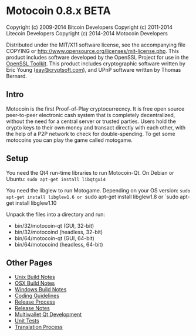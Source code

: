 Motocoin 0.8.x BETA
====================

Copyright (c) 2009-2014 Bitcoin Developers
Copyright (c) 2011-2014 Litecoin Developers
Copyright (c) 2014-2014 Motocoin Developers

Distributed under the MIT/X11 software license, see the accompanying
file COPYING or http://www.opensource.org/licenses/mit-license.php.
This product includes software developed by the OpenSSL Project for use in the [OpenSSL Toolkit](http://www.openssl.org/). This product includes
cryptographic software written by Eric Young ([eay@cryptsoft.com](mailto:eay@cryptsoft.com)), and UPnP software written by Thomas Bernard.


Intro
---------------------
Motocoin is the first Proof-of-Play cryptocurrecncy. It is free open source
peer-to-peer electronic cash system that is completely decentralized, without
the need for a central server or trusted parties.  Users hold the crypto keys
to their own money and transact directly with each other, with the help of a
P2P network to check for double-spending. To get some motocoins you can play
the game called motogame.


Setup
---------------------
You need the Qt4 run-time libraries to run Motocoin-Qt. On Debian or Ubuntu:
	`sudo apt-get install libqtgui4`

You need the libglew to run Motogame. Depending on your OS version:
	`sudo apt-get install libglew1.6
or
	`sudo apt-get install libglew1.8
or
	`sudo apt-get install libglew1.10

Unpack the files into a directory and run:

- bin/32/motocoin-qt (GUI, 32-bit)
- bin/32/motocoind (headless, 32-bit)
- bin/64/motocoin-qt (GUI, 64-bit)
- bin/64/motocoind (headless, 64-bit)

Other Pages
---------------------
- [Unix Build Notes](build-unix.md)
- [OSX Build Notes](build-osx.md)
- [Windows Build Notes](build-msw.md)
- [Coding Guidelines](coding.md)
- [Release Process](release-process.md)
- [Release Notes](release-notes.md)
- [Multiwallet Qt Development](multiwallet-qt.md)
- [Unit Tests](unit-tests.md)
- [Translation Process](translation_process.md)
